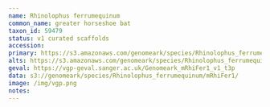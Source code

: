 ```yaml
---
name: Rhinolophus ferrumequinum
common_name: greater horseshoe bat
taxon_id: 59479
status: v1 curated scaffolds
accession:
primary: https://s3.amazonaws.com/genomeark/species/Rhinolophus_ferrumequinum/mRhiFer1/assembly_v1/mRhiFer1_v1.p.fasta.gz
alts: https://s3.amazonaws.com/genomeark/species/Rhinolophus_ferrumequinum/mRhiFer1/assembly_v1/mRhiFer1_v1.h.fasta.gz
geval: https://vgp-geval.sanger.ac.uk/Genomeark_mRhiFer1_v1_t3p
data: s3://genomeark/species/Rhinolophus_ferrumequinum/mRhiFer1/
image: /img/vgp.png
notes:
---
```

